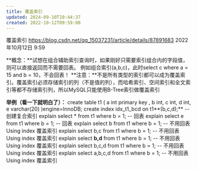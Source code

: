 ```yaml
---
title: 覆盖索引
updated: 2024-09-10T10:44:37
created: 2022-10-12T09:59:00
---
```


覆盖索引
<https://blog.csdn.net/qq_15037231/article/details/87891683>
2022年10月12日
9:59

**概念：**试想在组合辅助索引查询时，如果刚好只需要索引组合内的字段值，则可以直接返回而不需要回表。
例如组合索引(a,b,c)，此时select c where a = 15 and b = 10，不会回表！
**注意：**不是所有类型的索引都可以成为覆盖索引。覆盖索引必须存储索引的列（不是值的列），而哈希索引、空间索引和全文索引等都不存储索引列，所以MySQL只能使用B-Tree索引做覆盖索引

**举例（看一下就明白了）：**
create table t1
(
a int primary key ,
b int,
c int,
d int,
e varchar(20)
)engine=InnoDB;
create index idx_t1_bcd on t1**(b,c,d);** -- 创建复合索引
explain select \* from t1 where b = 1; -- 回表
explain select e from t1 where b = 1; -- 回表
explain select b from t1 where b = 1; -- 不用回表 Using index 覆盖索引
explain select b,c from t1 where b = 1; -- 不用回表 Using index 覆盖索引
explain select **b,d** from t1 where b = 1; -- 不用回表 Using index 覆盖索引
explain select b,c,d from t1 where b = 1; -- 不用回表 Using index 覆盖索引
explain select a,b,c,d from t1 where b = 1; -- 不用回表 Using index 覆盖索引
